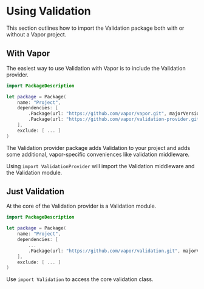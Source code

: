 # Using Validation

This section outlines how to import the Validation package both with or without a Vapor project.

## With Vapor

The easiest way to use Validation with Vapor is to include the Validation provider. 

```swift
import PackageDescription

let package = Package(
    name: "Project",
    dependencies: [
        .Package(url: "https://github.com/vapor/vapor.git", majorVersion: 2),
        .Package(url: "https://github.com/vapor/validation-provider.git", majorVersion: 1)
    ],
    exclude: [ ... ]
)
```

The Validation provider package adds Validation to your project and adds some additional, vapor-specific conveniences like validation middleware. 

Using `import ValidationProvider` will import the Validation middleware and the Validation module. 

## Just Validation

At the core of the Validation provider is a Validation module.

```swift
import PackageDescription

let package = Package(
    name: "Project",
    dependencies: [
        ...
        .Package(url: "https://github.com/vapor/validation.git", majorVersion: 1)
    ],
    exclude: [ ... ]
)
```

Use `import Validation` to access the core validation class.
